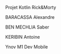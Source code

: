 Projet Kotlin Rick&Morty

BARACASSA Alexandre   

BEN MECHLIA Saber   

KERIBIN Antoine

Ynov M1 Dev Mobile   
